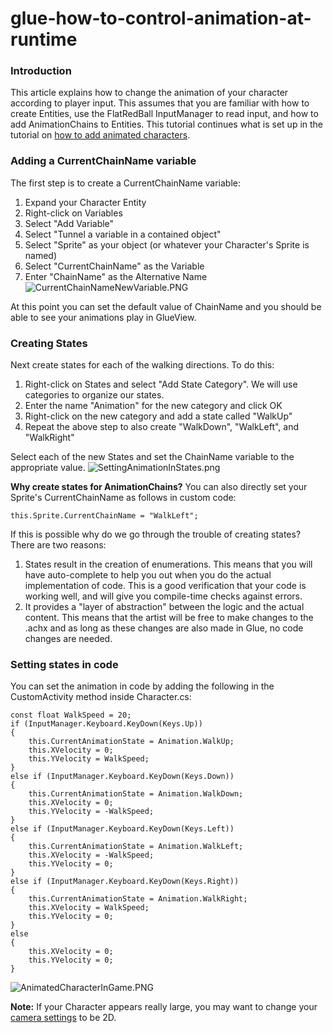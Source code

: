 # glue-how-to-control-animation-at-runtime

### Introduction

This article explains how to change the animation of your character according to player input. This assumes that you are familiar with how to create Entities, use the FlatRedBall InputManager to read input, and how to add AnimationChains to Entities. This tutorial continues what is set up in the tutorial on [how to add animated characters](../../../frb/docs/index.php).

### Adding a CurrentChainName variable

The first step is to create a CurrentChainName variable:

1. Expand your Character Entity
2. Right-click on Variables
3. Select "Add Variable"
4. Select "Tunnel a variable in a contained object"
5. Select "Sprite" as your object (or whatever your Character's Sprite is named)
6. Select "CurrentChainName" as the Variable
7. Enter "ChainName" as the Alternative Name ![CurrentChainNameNewVariable.PNG](../../../media/migrated\_media-CurrentChainNameNewVariable.PNG)

At this point you can set the default value of ChainName and you should be able to see your animations play in GlueView.

### Creating States

Next create states for each of the walking directions. To do this:

1. Right-click on States and select "Add State Category". We will use categories to organize our states.
2. Enter the name "Animation" for the new category and click OK
3. Right-click on the new category and add a state called "WalkUp"
4. Repeat the above step to also create "WalkDown", "WalkLeft", and "WalkRight"

Select each of the new States and set the ChainName variable to the appropriate value. ![SettingAnimationInStates.png](../../../media/migrated\_media-SettingAnimationInStates.png)

**Why create states for AnimationChains?** You can also directly set your Sprite's CurrentChainName as follows in custom code:

```
this.Sprite.CurrentChainName = "WalkLeft";
```

If this is possible why do we go through the trouble of creating states? There are two reasons:

1. States result in the creation of enumerations. This means that you will have auto-complete to help you out when you do the actual implementation of code. This is a good verification that your code is working well, and will give you compile-time checks against errors.
2. It provides a "layer of abstraction" between the logic and the actual content. This means that the artist will be free to make changes to the .achx and as long as these changes are also made in Glue, no code changes are needed.

### Setting states in code

You can set the animation in code by adding the following in the CustomActivity method inside Character.cs:

```
const float WalkSpeed = 20;
if (InputManager.Keyboard.KeyDown(Keys.Up))
{
    this.CurrentAnimationState = Animation.WalkUp;
    this.XVelocity = 0;
    this.YVelocity = WalkSpeed;
}
else if (InputManager.Keyboard.KeyDown(Keys.Down))
{
    this.CurrentAnimationState = Animation.WalkDown;
    this.XVelocity = 0;
    this.YVelocity = -WalkSpeed;
}
else if (InputManager.Keyboard.KeyDown(Keys.Left))
{
    this.CurrentAnimationState = Animation.WalkLeft;
    this.XVelocity = -WalkSpeed;
    this.YVelocity = 0;
}
else if (InputManager.Keyboard.KeyDown(Keys.Right))
{
    this.CurrentAnimationState = Animation.WalkRight;
    this.XVelocity = WalkSpeed;
    this.YVelocity = 0;
}
else 
{
    this.XVelocity = 0;
    this.YVelocity = 0;
}
```

![AnimatedCharacterInGame.PNG](../../../media/migrated\_media-AnimatedCharacterInGame.PNG)

**Note:** If your Character appears really large, you may want to change your [camera settings](../../../frb/docs/index.php) to be 2D.
